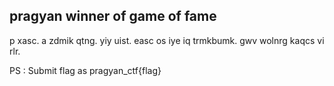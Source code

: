 pragyan winner of game of fame
------------
p xasc. a zdmik qtng. yiy uist. easc os iye iq trmkbumk. gwv wolnrg kaqcs vi rlr.

PS : Submit flag as pragyan_ctf{flag}

